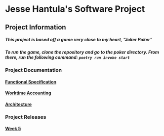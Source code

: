 # Jesse Hantula's Software Project
## Project Information
##### This project is based off a game very close to my heart, "Joker Poker"
##### To run the game, clone the repository and go to the poker directory. From there, run the following command: `poetry run invoke start`
### Project Documentation
#### [Functional Specification](https://github.com/JesseHantula/ot-harjoitustyo/blob/master/documentation/functionalspecification.md)
#### [Worktime Accounting](https://github.com/JesseHantula/ot-harjoitustyo/blob/master/documentation/worktimeaccounting.md)
#### [Architecture](https://github.com/JesseHantula/ot-harjoitustyo/blob/master/documentation/architecture.md)

### Project Releases
#### [Week 5](https://github.com/JesseHantula/ot-harjoitustyo/releases/tag/Week5)